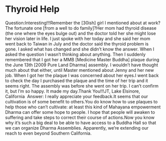 # Thyroid Help

Question:Interesting!!!Remember the [30ish] girl I mentioned about at work? The fortunate one [from a well to do family]?​Her mom had thyroid disease (the one where the eyes bulge out) and the doctor told her she might lose her vision later in life. I just spoke with her today and she said her mom went back to Taiwan in July and the doctor said the thyroid problem is gone. I asked what has changed and she didn’t know the answer. When I asked the question I wasn’t thinking about anything.      Then I suddenly remembered that I got her a MMB [Medicine Master Buddha] plaque during the June 13th [2009 Pure Land Dharma] assembly. I wouldn’t have thought much about that either, until Master mentioned about Jenny and her new job. When I got her the plaque I was concerned about her eyes.I went back to check the day I purchased the plaque and the time of her trip and it seems right. The assembly was before she went on her trip. I can’t confirm it, but I’m so happy. It made my day.Thank You!!!​JT, Lake Elsinore, California   Answer: I really appreciate your feedback.It seems that our cultivation is of some benefit to others.You do know how to use plaques to help those who can’t cultivate: at least this kind of Mahayana empowerment Dharma can offer some hope to people. I hope that people will awaken to suffering and take steps to correct their course of actions.​Now you know why it’s such a big deal to be able to have access to a Buddha Hall so that we can organize Dharma Assemblies. Apparently, we’re extending our reach to even beyond Southern California.